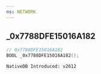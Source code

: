 ```yaml
---
ns: NETWORK 
---
```


## _0x7788DFE15016A182

```c
// 0x7788DFE15016A182 
BOOL _0x7788DFE15016A182();
```

```
NativeDB Introduced: v2612
```

